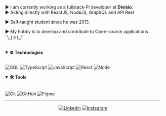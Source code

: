   
▶ I am currently working as a fullstack-Pl developer at <strong>Divisio</strong>.<br>
▶ Acting directly with ReactJS, NodeJS, GraphQL and API Rest
  
▶ Self-taught student since he was 2013. 

▶ My hobby is to develop and contribute to Open-source applications ¯\\\_(ツ)\_/¯




<br>
<details open>
<summary>
  <strong>⚙ Technologies</strong>
</summary>
<br>

![SQL](https://img.shields.io/badge/-SQL-060606?style=flat&logo=MySQL)
![TypeScript](https://img.shields.io/badge/-Typescript-060606?style=flat&logo=typescript)
![JavaScript](https://img.shields.io/badge/-JavaScript-060606?style=flat&logo=javascript)
![React](https://img.shields.io/badge/-React-060606?style=flat&logo=react)
![Node](https://img.shields.io/badge/-NodeJS-060606?style=flat&logo=node.js)

</details>

<details open>
<summary>
  <strong>🛠 Tools</strong>
</summary>
<br>

![Git](https://img.shields.io/badge/-Git-060606?style=flat&logo=git)
![GitHub](https://img.shields.io/badge/-GitHub-060606?style=flat&logo=GitHub)
![Figma](https://img.shields.io/badge/-Figma-060606?style=flat&logo=Figma)


</details>



<hr/>
<div align="center">

[![Linkedin](https://img.shields.io/badge/-LinkedIn-060606?style=flat&labelColor=0D0D0D&logo=Linkedin&Color=white)](https://www.linkedin.com/in/silvio-galv%C3%A3o-4182bb1b7/)
[![Instagram](https://img.shields.io/badge/-Instagram-060606?style=flat&labelColor=0D0D0D&logo=instagram&logoColor=white)](https://www.instagram.com/sgabriel1503/)


</div>
